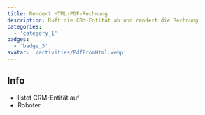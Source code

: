 ```yaml
---
title: Rendert HTML-PDF-Rechnung
description: Ruft die CRM-Entität ab und rendert die Rechnung
categories: 
  - 'category_1'
badges: 
  - 'badge_3'
avatar: '/activities/PdfFromHtml.webp'
---
```

## Info

- listet CRM-Entität auf
- Roboter